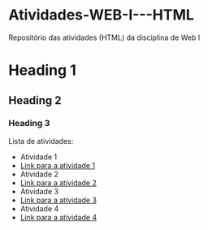 # Atividades-WEB-I---HTML
Repositório das atividades (HTML) da disciplina de Web I

# Heading 1
## Heading 2
### Heading 3

Lista de atividades:
- Atividade 1
- [Link para a atividade 1](Atividade1.html)
- Atividade 2
- [Link para a atividade 2](Atividade2.html)
- Atividade 3
- [Link para a atividade 3](Atividade3.html)
- Atividade 4
- [Link para a atividade 4](Atividade4.html)

